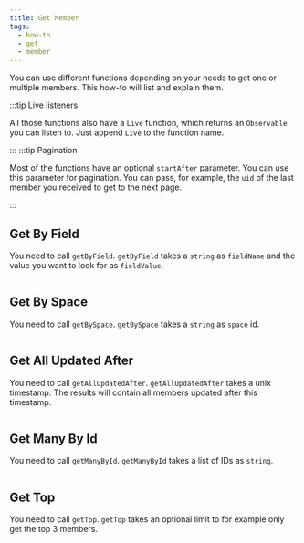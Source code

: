 ```yaml
---
title: Get Member
tags:
  - how-to
  - get
  - member
---
```


You can use different functions depending on your needs to get one or multiple members. This how-to will list and explain them.

:::tip Live listeners

All those functions also have a `Live` function, which returns an `Observable` you can listen to. Just append `Live` to the function name.

:::
:::tip Pagination

Most of the functions have an optional `startAfter` parameter. You can use this parameter for pagination. You can pass, for example, the `uid` of the last member you received to get to the next page.

:::

## Get By Field

You need to call `getByField`. `getByField` takes a `string` as `fieldName` and the value you want to look for as `fieldValue`.

```tsx file=../../../../../packages/sdk/examples/member/get.ts#L9-L12
```

## Get By Space

You need to call `getBySpace`. `getBySpace` takes a `string` as `space` id.

```tsx file=../../../../../packages/sdk/examples/member/get.ts#L16-L19
```

## Get All Updated After

You need to call `getAllUpdatedAfter`. `getAllUpdatedAfter` takes a unix timestamp. The results will contain all members updated after this timestamp.

```tsx file=../../../../../packages/sdk/examples/member/get.ts#L23-L26
```

## Get Many By Id

You need to call `getManyById`. `getManyById` takes a list of IDs as `string`.

```tsx file=../../../../../packages/sdk/examples/member/get.ts#L31-L34
```

## Get Top

You need to call `getTop`. `getTop` takes an optional limit to for example only get the top 3 members.

```tsx file=../../../../../packages/sdk/examples/member/get.ts#L37-L40
```
